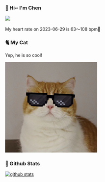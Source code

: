 ### 👋 Hi~ I'm Chen 

![](https://komarev.com/ghpvc/?username=z1cheng&style=flat)

My heart rate on 2023-06-29 is 63～108 bpm💖

### 🐈 My Cat
Yep, he is so cool!

<img src="/images/mycat.jpg" width="300px" />

### 🧐 Github Stats
[![github stats](https://github-readme-stats.vercel.app/api?username=z1cheng&show_icons=true&theme=default)](https://github.com/anuraghazra/github-readme-stats)


